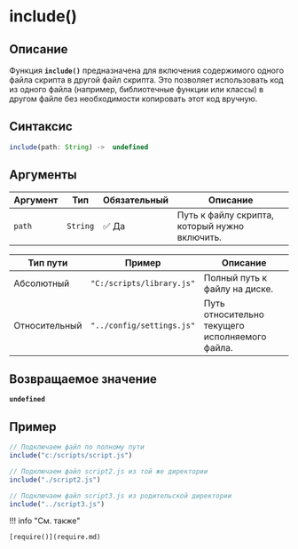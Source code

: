 # include()

## Описание
Функция **`include()`** предназначена для включения содержимого одного файла скрипта в другой файл скрипта. Это позволяет использовать код из одного файла (например, библиотечные функции или классы) в другом файле без необходимости копировать этот код вручную.

## Синтаксис
```javascript
include(path: String) ->  undefined
``` 

## Аргументы
| Аргумент | Тип      | Обязательный | Описание                                      |
|----------|----------|--------------|-----------------------------------------------|
| `path`   | `String` | :white_check_mark: Да         | Путь к файлу скрипта, который нужно включить. |

| Тип пути     | Пример                        | Описание                                              |
|--------------|-------------------------------|--------------------------------------------------------|
| Абсолютный   | `"C:/scripts/library.js"`     | Полный путь к файлу на диске.                          |
| Относительный| `"../config/settings.js"`     | Путь относительно текущего исполняемого файла.             |


## Возвращаемое значение
**`undefined`**

## Пример
``` javascript linenums="1"
// Подключаем файл по полному пути
include("c:/scripts/script.js")

// Подключаем файл script2.js из той же директории
include("./script2.js")

// Подключаем файл script3.js из родительской директории
include("../script3.js")
``` 

!!! info "См. также"

    [require()](require.md)	
